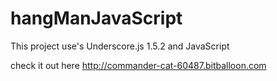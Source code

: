 # hangManJavaScript 
This project use's Underscore.js 1.5.2 and JavaScript 

check it out here   http://commander-cat-60487.bitballoon.com
